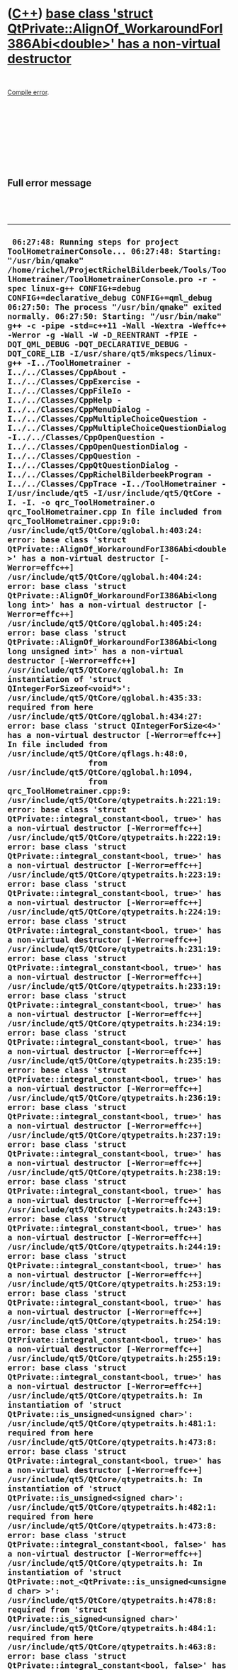 
 

 

 

 

 

([C++](Cpp.md)) [base class 'struct QtPrivate::AlignOf\_WorkaroundForI386Abi&lt;double&gt;' has a non-virtual destructor](CppCompileErrorBaseClassStructQtPrivateAlignOf_WorkaroundForI386AbiDoubleHasANonVirtualDestructor.md)
=================================================================================================================================================================================================================================

 

[Compile error](CppCompileError.md).

 

 

 

 

 

Full error message
------------------

 

 

  -----------------------------------------------------------------------------------------------------------------------------------------------------------------------------------------------------------------------------------------------------------------------------------------------------------------------------------------------------------------------------------------------------------------------------------------------------------------------------------------------------------------------------------------------------------------------------------------------------------------------------------------------------------------------------------------------------------------------------------------------------------------------------------------------------------------------------------------------------------------------------------------------------------------------------------------------------------------------------------------------------------------------------------------------------------------------------------------------------------------------------------------------------------------------------------------------------------------------------------------------------------------------------------------------------------------------------------------------------------------------------------------------------------------------------------------------------------------------------------------------------------------------------------------------------------------------------------------------------------------------------------------------------------------------------------------------------------------------------------------------------------------------------------------------------------------------------------------------------------------------------------------------------------------------------------------------------------------------------------------------------------------------------------------------------------------------------------------------------------------------------------------------------------------------------------------------------------------------------------------------------------------------------------------------------------------------------------------------------------------------------------------------------------------------------------------------------------------------------------------------------------------------------------------------------------------------------------------------------------------------------------------------------------------------------------------------------------------------------------------------------------------------------------------------------------------------------------------------------------------------------------------------------------------------------------------------------------------------------------------------------------------------------------------------------------------------------------------------------------------------------------------------------------------------------------------------------------------------------------------------------------------------------------------------------------------------------------------------------------------------------------------------------------------------------------------------------------------------------------------------------------------------------------------------------------------------------------------------------------------------------------------------------------------------------------------------------------------------------------------------------------------------------------------------------------------------------------------------------------------------------------------------------------------------------------------------------------------------------------------------------------------------------------------------------------------------------------------------------------------------------------------------------------------------------------------------------------------------------------------------------------------------------------------------------------------------------------------------------------------------------------------------------------------------------------------------------------------------------------------------------------------------------------------------------------------------------------------------------------------------------------------------------------------------------------------------------------------------------------------------------------------------------------------------------------------------------------------------------------------------------------------------------------------------------------------------------------------------------------------------------------------------------------------------------------------------------------------------------------------------------------------------------------------------------------------------------------------------------------------------------------------------------------------------------------------------------------------------------------------------------------------------------------------------------------------------------------------------------------------------------------------------------------------------------------------------------------------------------------------------------------------------------------------------------------------------------------------------------------------------------------------------------------------------------------------------------------------------------------------------------------------------------------------------------------------------------------------------------------------------------------------------------------------------------------------------------------------------------------------------------------------------------------------------------------------------------------------------------------------------------------------------------------------------------------------------------------------------------------------------------------------------------------------------------------------------------------------------------------------------------------------------------------------------------------------------------------------------------------------------------------------------------------------------------------------------------------------------------------------------------------------------------------------------------------------------------------------------------------------------------------------------------------------------------------------------------------------------------------------------------------------------------------------------------------------------------------------------------------------------------------------------------------------------------------------------------------------------------------------------------------------------------------------------------------------------------------------------------------------------------------------------------------------------------------------------------------------------------------------------------------------------------------------------------------------------------------------------------------------------------------------------------------------------------------------------------------------------------------------------------------------------------------------------------------------------------------------------------------------------------------------------------------------------------------------------------------------------------------------------------------------------------------------------------------------------------------------------------------------------------------------------------------------------------------------------------------------------------------------------------------------------------------------------------------------------------------------------------------------------------------------------------------------------------------------------------------------------------------------------------------------------------------------------------------------------------------------------------------------------------------------------------------------------------------------------------------------------------------------------------------------------------------------------------------------------------------------------------------------------------------------------------------------------------------------------------------------------------------------------------------------------------------------------------------------------------------------------------------------------------------------------------------------------------------------------------------------------------------------------------------------------------------------------------------------------------------------------------------------------------------------------------------------------------------------------------------------------------------------------------------------------------------------------------------------------------------------------------------------------------------------------------------------------------------------------------------------------------------------------------------------------------------------------------------------------------------------------------------------------------------------------------------------------------------------------------------------------------------------------------------------------------------------------------------------------------------------------------------------------------------------------------------------------------------------------------------------------------------------------------------------------------------------------------------------------------------------------------------------------------------------------------------------------------------------------------------------------------------------------------------------------------------------------------------------------------------------------------------------------------------------------------------------------------------------------------------------------------------------------------------------------------------------------------------------------------------------------------------------------------------------------------------------------------------------------------------------------------------------------------------------------------------------------------------------------------------------------------------------------------------------------------------------------------------------------------------------------------------------------------------------------------------------------------------------------------------------------------------------------------------------------------------------------------------------------------------------------------------------------------------------------------------------------------------------------------------------------------------------------------------------------------------------------------------------------------------------------------------------------------------------------------------------------------------------------------------------------------------------------------------------------------------------------------------------------------------------------------------------------------------------------------------------------------------------------------------------------------------------------------------------------------------------------------------------------------------------------------------------------------------------------------------------------------------------------------------------------------------------------------------------------------------------------------------------------------------------------------------------------------------------------------------------------------------------------------------------------------------------------------------------------------------------------------------------------------------------------------------------------------------------------------------------------------------------------------------------------------------------------------------------------------------------------------------------------------------------------------------------------------------------------------------------------------------------------------------------------------------------------------------------------------------------------------------------------------------------------------------------------------------------------------------------------------------------------------------------------------------------------------------------------------------------------------------------------------------------------------------------------------------------------------------------------------------------------------------------------------------------------------------------------------------------------------------------------------------------------------------------------------------------------------------------------------------------------------------------------------------------------------------------------------------------------------------------------------------------------------------------------------------------------------------------------------------------------------------------------------------------------------------------------------------------------------------------------------------------------------------------------------------------------------------------------------------------------------------------------------------------------------------------------------------------------------------------------------------------------------------------------------------------------------------------------------------------------------------------------------
  ` 06:27:48: Running steps for project ToolHometrainerConsole... 06:27:48: Starting: "/usr/bin/qmake" /home/richel/ProjectRichelBilderbeek/Tools/ToolHometrainer/ToolHometrainerConsole.pro -r -spec linux-g++ CONFIG+=debug CONFIG+=declarative_debug CONFIG+=qml_debug 06:27:50: The process "/usr/bin/qmake" exited normally. 06:27:50: Starting: "/usr/bin/make"  g++ -c -pipe -std=c++11 -Wall -Wextra -Weffc++ -Werror -g -Wall -W -D_REENTRANT -fPIE -DQT_QML_DEBUG -DQT_DECLARATIVE_DEBUG -DQT_CORE_LIB -I/usr/share/qt5/mkspecs/linux-g++ -I../ToolHometrainer -I../../Classes/CppAbout -I../../Classes/CppExercise -I../../Classes/CppFileIo -I../../Classes/CppHelp -I../../Classes/CppMenuDialog -I../../Classes/CppMultipleChoiceQuestion -I../../Classes/CppMultipleChoiceQuestionDialog -I../../Classes/CppOpenQuestion -I../../Classes/CppOpenQuestionDialog -I../../Classes/CppQuestion -I../../Classes/CppQtQuestionDialog -I../../Classes/CppRichelBilderbeekProgram -I../../Classes/CppTrace -I../ToolHometrainer -I/usr/include/qt5 -I/usr/include/qt5/QtCore -I. -I. -o qrc_ToolHometrainer.o qrc_ToolHometrainer.cpp In file included from qrc_ToolHometrainer.cpp:9:0: /usr/include/qt5/QtCore/qglobal.h:403:24: error: base class 'struct QtPrivate::AlignOf_WorkaroundForI386Abi<double>' has a non-virtual destructor [-Werror=effc++] /usr/include/qt5/QtCore/qglobal.h:404:24: error: base class 'struct QtPrivate::AlignOf_WorkaroundForI386Abi<long long int>' has a non-virtual destructor [-Werror=effc++] /usr/include/qt5/QtCore/qglobal.h:405:24: error: base class 'struct QtPrivate::AlignOf_WorkaroundForI386Abi<long long unsigned int>' has a non-virtual destructor [-Werror=effc++] /usr/include/qt5/QtCore/qglobal.h: In instantiation of 'struct QIntegerForSizeof<void*>': /usr/include/qt5/QtCore/qglobal.h:435:33:   required from here /usr/include/qt5/QtCore/qglobal.h:434:27: error: base class 'struct QIntegerForSize<4>' has a non-virtual destructor [-Werror=effc++] In file included from /usr/include/qt5/QtCore/qflags.h:48:0,                  from /usr/include/qt5/QtCore/qglobal.h:1094,                  from qrc_ToolHometrainer.cpp:9: /usr/include/qt5/QtCore/qtypetraits.h:221:19: error: base class 'struct QtPrivate::integral_constant<bool, true>' has a non-virtual destructor [-Werror=effc++] /usr/include/qt5/QtCore/qtypetraits.h:222:19: error: base class 'struct QtPrivate::integral_constant<bool, true>' has a non-virtual destructor [-Werror=effc++] /usr/include/qt5/QtCore/qtypetraits.h:223:19: error: base class 'struct QtPrivate::integral_constant<bool, true>' has a non-virtual destructor [-Werror=effc++] /usr/include/qt5/QtCore/qtypetraits.h:224:19: error: base class 'struct QtPrivate::integral_constant<bool, true>' has a non-virtual destructor [-Werror=effc++] /usr/include/qt5/QtCore/qtypetraits.h:231:19: error: base class 'struct QtPrivate::integral_constant<bool, true>' has a non-virtual destructor [-Werror=effc++] /usr/include/qt5/QtCore/qtypetraits.h:233:19: error: base class 'struct QtPrivate::integral_constant<bool, true>' has a non-virtual destructor [-Werror=effc++] /usr/include/qt5/QtCore/qtypetraits.h:234:19: error: base class 'struct QtPrivate::integral_constant<bool, true>' has a non-virtual destructor [-Werror=effc++] /usr/include/qt5/QtCore/qtypetraits.h:235:19: error: base class 'struct QtPrivate::integral_constant<bool, true>' has a non-virtual destructor [-Werror=effc++] /usr/include/qt5/QtCore/qtypetraits.h:236:19: error: base class 'struct QtPrivate::integral_constant<bool, true>' has a non-virtual destructor [-Werror=effc++] /usr/include/qt5/QtCore/qtypetraits.h:237:19: error: base class 'struct QtPrivate::integral_constant<bool, true>' has a non-virtual destructor [-Werror=effc++] /usr/include/qt5/QtCore/qtypetraits.h:238:19: error: base class 'struct QtPrivate::integral_constant<bool, true>' has a non-virtual destructor [-Werror=effc++] /usr/include/qt5/QtCore/qtypetraits.h:243:19: error: base class 'struct QtPrivate::integral_constant<bool, true>' has a non-virtual destructor [-Werror=effc++] /usr/include/qt5/QtCore/qtypetraits.h:244:19: error: base class 'struct QtPrivate::integral_constant<bool, true>' has a non-virtual destructor [-Werror=effc++] /usr/include/qt5/QtCore/qtypetraits.h:253:19: error: base class 'struct QtPrivate::integral_constant<bool, true>' has a non-virtual destructor [-Werror=effc++] /usr/include/qt5/QtCore/qtypetraits.h:254:19: error: base class 'struct QtPrivate::integral_constant<bool, true>' has a non-virtual destructor [-Werror=effc++] /usr/include/qt5/QtCore/qtypetraits.h:255:19: error: base class 'struct QtPrivate::integral_constant<bool, true>' has a non-virtual destructor [-Werror=effc++] /usr/include/qt5/QtCore/qtypetraits.h: In instantiation of 'struct QtPrivate::is_unsigned<unsigned char>': /usr/include/qt5/QtCore/qtypetraits.h:481:1:   required from here /usr/include/qt5/QtCore/qtypetraits.h:473:8: error: base class 'struct QtPrivate::integral_constant<bool, true>' has a non-virtual destructor [-Werror=effc++] /usr/include/qt5/QtCore/qtypetraits.h: In instantiation of 'struct QtPrivate::is_unsigned<signed char>': /usr/include/qt5/QtCore/qtypetraits.h:482:1:   required from here /usr/include/qt5/QtCore/qtypetraits.h:473:8: error: base class 'struct QtPrivate::integral_constant<bool, false>' has a non-virtual destructor [-Werror=effc++] /usr/include/qt5/QtCore/qtypetraits.h: In instantiation of 'struct QtPrivate::not_<QtPrivate::is_unsigned<unsigned char> >': /usr/include/qt5/QtCore/qtypetraits.h:478:8:   required from 'struct QtPrivate::is_signed<unsigned char>' /usr/include/qt5/QtCore/qtypetraits.h:484:1:   required from here /usr/include/qt5/QtCore/qtypetraits.h:463:8: error: base class 'struct QtPrivate::integral_constant<bool, false>' has a non-virtual destructor [-Werror=effc++] /usr/include/qt5/QtCore/qtypetraits.h: In instantiation of 'struct QtPrivate::is_signed<unsigned char>': /usr/include/qt5/QtCore/qtypetraits.h:484:1:   required from here /usr/include/qt5/QtCore/qtypetraits.h:478:8: error: base class 'struct QtPrivate::not_<QtPrivate::is_unsigned<unsigned char> >' has a non-virtual destructor [-Werror=effc++] /usr/include/qt5/QtCore/qtypetraits.h: In instantiation of 'struct QtPrivate::not_<QtPrivate::is_unsigned<signed char> >': /usr/include/qt5/QtCore/qtypetraits.h:478:8:   required from 'struct QtPrivate::is_signed<signed char>' /usr/include/qt5/QtCore/qtypetraits.h:485:1:   required from here /usr/include/qt5/QtCore/qtypetraits.h:463:8: error: base class 'struct QtPrivate::integral_constant<bool, true>' has a non-virtual destructor [-Werror=effc++] /usr/include/qt5/QtCore/qtypetraits.h: In instantiation of 'struct QtPrivate::is_signed<signed char>': /usr/include/qt5/QtCore/qtypetraits.h:485:1:   required from here /usr/include/qt5/QtCore/qtypetraits.h:478:8: error: base class 'struct QtPrivate::not_<QtPrivate::is_unsigned<signed char> >' has a non-virtual destructor [-Werror=effc++] /usr/include/qt5/QtCore/qtypetraits.h: In instantiation of 'struct QtPrivate::is_unsigned<short unsigned int>': /usr/include/qt5/QtCore/qtypetraits.h:487:1:   required from here /usr/include/qt5/QtCore/qtypetraits.h:473:8: error: base class 'struct QtPrivate::integral_constant<bool, true>' has a non-virtual destructor [-Werror=effc++] /usr/include/qt5/QtCore/qtypetraits.h: In instantiation of 'struct QtPrivate::is_unsigned<short int>': /usr/include/qt5/QtCore/qtypetraits.h:488:1:   required from here /usr/include/qt5/QtCore/qtypetraits.h:473:8: error: base class 'struct QtPrivate::integral_constant<bool, false>' has a non-virtual destructor [-Werror=effc++] /usr/include/qt5/QtCore/qtypetraits.h: In instantiation of 'struct QtPrivate::not_<QtPrivate::is_unsigned<short unsigned int> >': /usr/include/qt5/QtCore/qtypetraits.h:478:8:   required from 'struct QtPrivate::is_signed<short unsigned int>' /usr/include/qt5/QtCore/qtypetraits.h:490:1:   required from here /usr/include/qt5/QtCore/qtypetraits.h:463:8: error: base class 'struct QtPrivate::integral_constant<bool, false>' has a non-virtual destructor [-Werror=effc++] /usr/include/qt5/QtCore/qtypetraits.h: In instantiation of 'struct QtPrivate::is_signed<short unsigned int>': /usr/include/qt5/QtCore/qtypetraits.h:490:1:   required from here /usr/include/qt5/QtCore/qtypetraits.h:478:8: error: base class 'struct QtPrivate::not_<QtPrivate::is_unsigned<short unsigned int> >' has a non-virtual destructor [-Werror=effc++] /usr/include/qt5/QtCore/qtypetraits.h: In instantiation of 'struct QtPrivate::not_<QtPrivate::is_unsigned<short int> >': /usr/include/qt5/QtCore/qtypetraits.h:478:8:   required from 'struct QtPrivate::is_signed<short int>' /usr/include/qt5/QtCore/qtypetraits.h:491:1:   required from here /usr/include/qt5/QtCore/qtypetraits.h:463:8: error: base class 'struct QtPrivate::integral_constant<bool, true>' has a non-virtual destructor [-Werror=effc++] /usr/include/qt5/QtCore/qtypetraits.h: In instantiation of 'struct QtPrivate::is_signed<short int>': /usr/include/qt5/QtCore/qtypetraits.h:491:1:   required from here /usr/include/qt5/QtCore/qtypetraits.h:478:8: error: base class 'struct QtPrivate::not_<QtPrivate::is_unsigned<short int> >' has a non-virtual destructor [-Werror=effc++] /usr/include/qt5/QtCore/qtypetraits.h: In instantiation of 'struct QtPrivate::is_unsigned<unsigned int>': /usr/include/qt5/QtCore/qtypetraits.h:493:1:   required from here /usr/include/qt5/QtCore/qtypetraits.h:473:8: error: base class 'struct QtPrivate::integral_constant<bool, true>' has a non-virtual destructor [-Werror=effc++] /usr/include/qt5/QtCore/qtypetraits.h: In instantiation of 'struct QtPrivate::is_unsigned<int>': /usr/include/qt5/QtCore/qtypetraits.h:494:1:   required from here /usr/include/qt5/QtCore/qtypetraits.h:473:8: error: base class 'struct QtPrivate::integral_constant<bool, false>' has a non-virtual destructor [-Werror=effc++] /usr/include/qt5/QtCore/qtypetraits.h: In instantiation of 'struct QtPrivate::not_<QtPrivate::is_unsigned<unsigned int> >': /usr/include/qt5/QtCore/qtypetraits.h:478:8:   required from 'struct QtPrivate::is_signed<unsigned int>' /usr/include/qt5/QtCore/qtypetraits.h:496:1:   required from here /usr/include/qt5/QtCore/qtypetraits.h:463:8: error: base class 'struct QtPrivate::integral_constant<bool, false>' has a non-virtual destructor [-Werror=effc++] /usr/include/qt5/QtCore/qtypetraits.h: In instantiation of 'struct QtPrivate::is_signed<unsigned int>': /usr/include/qt5/QtCore/qtypetraits.h:496:1:   required from here /usr/include/qt5/QtCore/qtypetraits.h:478:8: error: base class 'struct QtPrivate::not_<QtPrivate::is_unsigned<unsigned int> >' has a non-virtual destructor [-Werror=effc++] /usr/include/qt5/QtCore/qtypetraits.h: In instantiation of 'struct QtPrivate::not_<QtPrivate::is_unsigned<int> >': /usr/include/qt5/QtCore/qtypetraits.h:478:8:   required from 'struct QtPrivate::is_signed<int>' /usr/include/qt5/QtCore/qtypetraits.h:497:1:   required from here /usr/include/qt5/QtCore/qtypetraits.h:463:8: error: base class 'struct QtPrivate::integral_constant<bool, true>' has a non-virtual destructor [-Werror=effc++] /usr/include/qt5/QtCore/qtypetraits.h: In instantiation of 'struct QtPrivate::is_signed<int>': /usr/include/qt5/QtCore/qtypetraits.h:497:1:   required from here /usr/include/qt5/QtCore/qtypetraits.h:478:8: error: base class 'struct QtPrivate::not_<QtPrivate::is_unsigned<int> >' has a non-virtual destructor [-Werror=effc++] /usr/include/qt5/QtCore/qtypetraits.h: In instantiation of 'struct QtPrivate::is_unsigned<long long unsigned int>': /usr/include/qt5/QtCore/qtypetraits.h:499:1:   required from here /usr/include/qt5/QtCore/qtypetraits.h:473:8: error: base class 'struct QtPrivate::integral_constant<bool, true>' has a non-virtual destructor [-Werror=effc++] /usr/include/qt5/QtCore/qtypetraits.h: In instantiation of 'struct QtPrivate::is_unsigned<long long int>': /usr/include/qt5/QtCore/qtypetraits.h:500:1:   required from here /usr/include/qt5/QtCore/qtypetraits.h:473:8: error: base class 'struct QtPrivate::integral_constant<bool, false>' has a non-virtual destructor [-Werror=effc++] /usr/include/qt5/QtCore/qtypetraits.h: In instantiation of 'struct QtPrivate::not_<QtPrivate::is_unsigned<long long unsigned int> >': /usr/include/qt5/QtCore/qtypetraits.h:478:8:   required from 'struct QtPrivate::is_signed<long long unsigned int>' /usr/include/qt5/QtCore/qtypetraits.h:502:1:   required from here /usr/include/qt5/QtCore/qtypetraits.h:463:8: error: base class 'struct QtPrivate::integral_constant<bool, false>' has a non-virtual destructor [-Werror=effc++] /usr/include/qt5/QtCore/qtypetraits.h: In instantiation of 'struct QtPrivate::is_signed<long long unsigned int>': /usr/include/qt5/QtCore/qtypetraits.h:502:1:   required from here /usr/include/qt5/QtCore/qtypetraits.h:478:8: error: base class 'struct QtPrivate::not_<QtPrivate::is_unsigned<long long unsigned int> >' has a non-virtual destructor [-Werror=effc++] /usr/include/qt5/QtCore/qtypetraits.h: In instantiation of 'struct QtPrivate::not_<QtPrivate::is_unsigned<long long int> >': /usr/include/qt5/QtCore/qtypetraits.h:478:8:   required from 'struct QtPrivate::is_signed<long long int>' /usr/include/qt5/QtCore/qtypetraits.h:503:1:   required from here /usr/include/qt5/QtCore/qtypetraits.h:463:8: error: base class 'struct QtPrivate::integral_constant<bool, true>' has a non-virtual destructor [-Werror=effc++] /usr/include/qt5/QtCore/qtypetraits.h: In instantiation of 'struct QtPrivate::is_signed<long long int>': /usr/include/qt5/QtCore/qtypetraits.h:503:1:   required from here /usr/include/qt5/QtCore/qtypetraits.h:478:8: error: base class 'struct QtPrivate::not_<QtPrivate::is_unsigned<long long int> >' has a non-virtual destructor [-Werror=effc++] cc1plus: all warnings being treated as errors make: *** [qrc_ToolHometrainer.o] Error 1 06:29:17: The process "/usr/bin/make" exited with code 2. Error while building/deploying project ToolHometrainerConsole (kit: Desktop) When executing step 'Make' 06:29:18: Elapsed time: 01:29.`
  -----------------------------------------------------------------------------------------------------------------------------------------------------------------------------------------------------------------------------------------------------------------------------------------------------------------------------------------------------------------------------------------------------------------------------------------------------------------------------------------------------------------------------------------------------------------------------------------------------------------------------------------------------------------------------------------------------------------------------------------------------------------------------------------------------------------------------------------------------------------------------------------------------------------------------------------------------------------------------------------------------------------------------------------------------------------------------------------------------------------------------------------------------------------------------------------------------------------------------------------------------------------------------------------------------------------------------------------------------------------------------------------------------------------------------------------------------------------------------------------------------------------------------------------------------------------------------------------------------------------------------------------------------------------------------------------------------------------------------------------------------------------------------------------------------------------------------------------------------------------------------------------------------------------------------------------------------------------------------------------------------------------------------------------------------------------------------------------------------------------------------------------------------------------------------------------------------------------------------------------------------------------------------------------------------------------------------------------------------------------------------------------------------------------------------------------------------------------------------------------------------------------------------------------------------------------------------------------------------------------------------------------------------------------------------------------------------------------------------------------------------------------------------------------------------------------------------------------------------------------------------------------------------------------------------------------------------------------------------------------------------------------------------------------------------------------------------------------------------------------------------------------------------------------------------------------------------------------------------------------------------------------------------------------------------------------------------------------------------------------------------------------------------------------------------------------------------------------------------------------------------------------------------------------------------------------------------------------------------------------------------------------------------------------------------------------------------------------------------------------------------------------------------------------------------------------------------------------------------------------------------------------------------------------------------------------------------------------------------------------------------------------------------------------------------------------------------------------------------------------------------------------------------------------------------------------------------------------------------------------------------------------------------------------------------------------------------------------------------------------------------------------------------------------------------------------------------------------------------------------------------------------------------------------------------------------------------------------------------------------------------------------------------------------------------------------------------------------------------------------------------------------------------------------------------------------------------------------------------------------------------------------------------------------------------------------------------------------------------------------------------------------------------------------------------------------------------------------------------------------------------------------------------------------------------------------------------------------------------------------------------------------------------------------------------------------------------------------------------------------------------------------------------------------------------------------------------------------------------------------------------------------------------------------------------------------------------------------------------------------------------------------------------------------------------------------------------------------------------------------------------------------------------------------------------------------------------------------------------------------------------------------------------------------------------------------------------------------------------------------------------------------------------------------------------------------------------------------------------------------------------------------------------------------------------------------------------------------------------------------------------------------------------------------------------------------------------------------------------------------------------------------------------------------------------------------------------------------------------------------------------------------------------------------------------------------------------------------------------------------------------------------------------------------------------------------------------------------------------------------------------------------------------------------------------------------------------------------------------------------------------------------------------------------------------------------------------------------------------------------------------------------------------------------------------------------------------------------------------------------------------------------------------------------------------------------------------------------------------------------------------------------------------------------------------------------------------------------------------------------------------------------------------------------------------------------------------------------------------------------------------------------------------------------------------------------------------------------------------------------------------------------------------------------------------------------------------------------------------------------------------------------------------------------------------------------------------------------------------------------------------------------------------------------------------------------------------------------------------------------------------------------------------------------------------------------------------------------------------------------------------------------------------------------------------------------------------------------------------------------------------------------------------------------------------------------------------------------------------------------------------------------------------------------------------------------------------------------------------------------------------------------------------------------------------------------------------------------------------------------------------------------------------------------------------------------------------------------------------------------------------------------------------------------------------------------------------------------------------------------------------------------------------------------------------------------------------------------------------------------------------------------------------------------------------------------------------------------------------------------------------------------------------------------------------------------------------------------------------------------------------------------------------------------------------------------------------------------------------------------------------------------------------------------------------------------------------------------------------------------------------------------------------------------------------------------------------------------------------------------------------------------------------------------------------------------------------------------------------------------------------------------------------------------------------------------------------------------------------------------------------------------------------------------------------------------------------------------------------------------------------------------------------------------------------------------------------------------------------------------------------------------------------------------------------------------------------------------------------------------------------------------------------------------------------------------------------------------------------------------------------------------------------------------------------------------------------------------------------------------------------------------------------------------------------------------------------------------------------------------------------------------------------------------------------------------------------------------------------------------------------------------------------------------------------------------------------------------------------------------------------------------------------------------------------------------------------------------------------------------------------------------------------------------------------------------------------------------------------------------------------------------------------------------------------------------------------------------------------------------------------------------------------------------------------------------------------------------------------------------------------------------------------------------------------------------------------------------------------------------------------------------------------------------------------------------------------------------------------------------------------------------------------------------------------------------------------------------------------------------------------------------------------------------------------------------------------------------------------------------------------------------------------------------------------------------------------------------------------------------------------------------------------------------------------------------------------------------------------------------------------------------------------------------------------------------------------------------------------------------------------------------------------------------------------------------------------------------------------------------------------------------------------------------------------------------------------------------------------------------------------------------------------------------------------------------------------------------------------------------------------------------------------------------------------------------------------------------------------------------------------------------------------------------------------------------------------------------------------------------------------------------------------------------------------------------------------------------------------------------------------------------------------------------------------------------------------------------------------------------------------------------------------------------------------------------------------------------------------------------------------------------------------------------------------------------------------------------------------------------------------------------------------------------------------------------------------------------------------------------------------------------------------------------------------------------------------------------------------------------------------------------------------------------------------------------------------------------------------------------------------------------------------------------------------------------------------------------------------------------------------------------------------------------------------------------------------------------------------------------------------------------------------------------------------------------------------------------------------------------------------------------------------------------------------------------------------------------------------------------------------------------------------------------------------------------------------------------------------------------------------------------------------------------------------------------------------------------------------------------------------------------------------------------------------------------------------------------------------

 

 

 

 

 

Cause
-----

 

The following code caused this [compile error](CppCompileError.md):

 

  --------------------------------------------------------------------------------------------------------------------------------------------
  ` #include <vector>  struct MyClass {};  int main() {   const int size = 10; //Or other positive int   std::vector<MyClass*> v(size,0); }`
  --------------------------------------------------------------------------------------------------------------------------------------------

 

[IDE](CppIde.md): [C++ Builder](CppBuilder.md) 6.0

[Compiler](CppCompiler.md): Borland BCC32.EXE version 6.0.10.157

Project type: Console

 

The zero denotes that the MyClass [pointer](CppPointer.md) is
uninitialized. The [compiler](CppCompiler.md), however, believes this
zero denotes an [integer](CppInt.md) value.

 

The code where the [compiler](CppCompiler.md) takes you, in
\_algobase.h:

 

  ----------------------------------------------------------------------------------------------------------------------------------------------------------------------------------------------------------------------------------------------------------------------------------
  ` template <class _OutputIter, class _Size, class _Tp> _STLP_INLINE_LOOP _OutputIter fill_n(_OutputIter __first, _Size __n, const _Tp& __value) {   _STLP_FIX_LITERAL_BUG(__first)   for ( ; __n > 0; --__n, ++__first)     *__first = __value; //THIS LINE   return __first; }`
  ----------------------------------------------------------------------------------------------------------------------------------------------------------------------------------------------------------------------------------------------------------------------------------

 

 

 

 

 

Solution
--------

 

The text of /usr/include/qt5/QtCore/qglobal.h must be changed.

 

  --------------------------------------------------------------------------------------------------------------------------------------------------------------------------------------------
  ` //Add ignore warnings directly in beginning #pragma GCC diagnostic push #pragma GCC diagnostic ignored "-Weffc++"  //Add ignore warnings directly before end #pragma GCC diagnostic pop`
  --------------------------------------------------------------------------------------------------------------------------------------------------------------------------------------------

 

Or use this script:

 

  ----------------------------------------------------------------------------------------------------------------------------------------------------------------------------------------------------------------------------------------------------------------------------------------------------
  ` #!/bin/bash FILE="/usr/include/qt5/QtCore/qglobal.h" #FILE="test.txt"  echo "#pragma GCC diagnostic ignored \"-Weffc++\""|cat - $FILE > /tmp/out && mv /tmp/out $FILE echo "#pragma GCC diagnostic push"|cat - $FILE > /tmp/out && mv /tmp/out $FILE echo "#pragma GCC diagnostic pop" >> $FILE`
  ----------------------------------------------------------------------------------------------------------------------------------------------------------------------------------------------------------------------------------------------------------------------------------------------------

 

 

 

 

 

 

